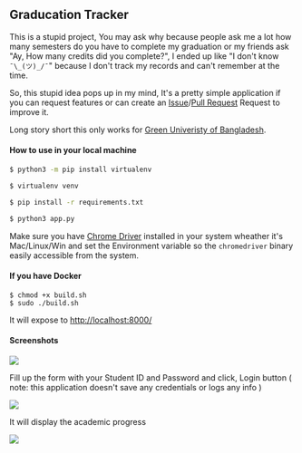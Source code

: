 ## Graducation Tracker

This is a stupid project, You may ask why because people ask me a lot how many semesters do you have to complete my graduation or my friends ask "Ay, How many credits did you complete?", I ended up like "I don't know `¯\_(ツ)_/¯`" because I don't track my records and can't remember at the time.

So, this stupid idea pops up in my mind, It's a pretty simple application if you can request features or can create an [Issue](https://github.com/rudSarkar/graducation_tracker/issues)/[Pull Request](https://github.com/rudSarkar/graducation_tracker/pulls) Request to improve it.

Long story short this only works for [Green Univeristy of Bangladesh](https://green.edu.bd/).

#### How to use in your local machine

```bash
$ python3 -m pip install virtualenv

$ virtualenv venv

$ pip install -r requirements.txt

$ python3 app.py
```

Make sure you have [Chrome Driver](https://chromedriver.chromium.org/downloads) installed in your system wheather it's Mac/Linux/Win and set the Environment variable so the `chromedriver` binary easily accessible from the system.

#### If you have Docker

```
$ chmod +x build.sh
$ sudo ./build.sh
```

It will expose to [http://localhost:8000/](http://localhost:8000/)


#### Screenshots

![](https://i.imgur.com/G7wgeJV.png)

Fill up the form with your Student ID and Password and click, Login button ( note: this application doesn't save any credentials or logs any info )

![](https://i.imgur.com/wHFALIq.jpg)

It will display the academic progress

![](https://i.imgur.com/ulrPNGr.png)